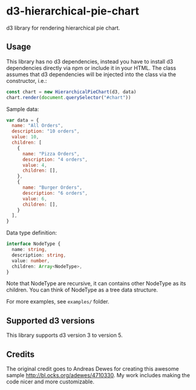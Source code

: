 d3-hierarchical-pie-chart
=========================

d3 library for rendering hierarchical pie chart.

## Usage

This library has no d3 dependencies, instead you have to install d3 
dependencies directly via npm or include it in your HTML. The class assumes
that d3 dependencies will be injected into the class via the constructor, i.e.:

```javascript
const chart = new HierarchicalPieChart(d3, data)
chart.render(document.querySelector("#chart"))
```

Sample data:

```javascript
var data = {
  name: "All Orders",
  description: "10 orders",
  value: 10,
  children: [
    {
      name: "Pizza Orders",
      description: "4 orders",
      value: 4,
      children: [],
    },
    {
      name: "Burger Orders",
      description: "6 orders",
      value: 6,
      children: [],
    }
  ],
}
```

Data type definition:

```typescript
interface NodeType {
  name: string,
  description: string,
  value: number,
  children: Array<NodeType>,
}
```

Note that NodeType are recursive, it can contains other NodeType as its 
children. You can think of NodeType as a tree data structure.

For more examples, see `examples/` folder.

## Supported d3 versions

This library supports d3 version 3 to version 5.

## Credits

The original credit goes to Andreas Dewes for creating this awesome sample
http://bl.ocks.org/adewes/4710330. My work includes making the code nicer
and more customizable.

